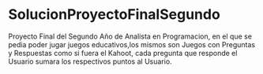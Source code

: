 # SolucionProyectoFinalSegundo
Proyecto Final del Segundo Año de Analista en Programacion, en el que se pedia poder jugar juegos educativos,los mismos son Juegos con Preguntas y Respuestas como si fuera el Kahoot, cada pregunta que responde el Usuario sumara los respectivos puntos al Usuario.
